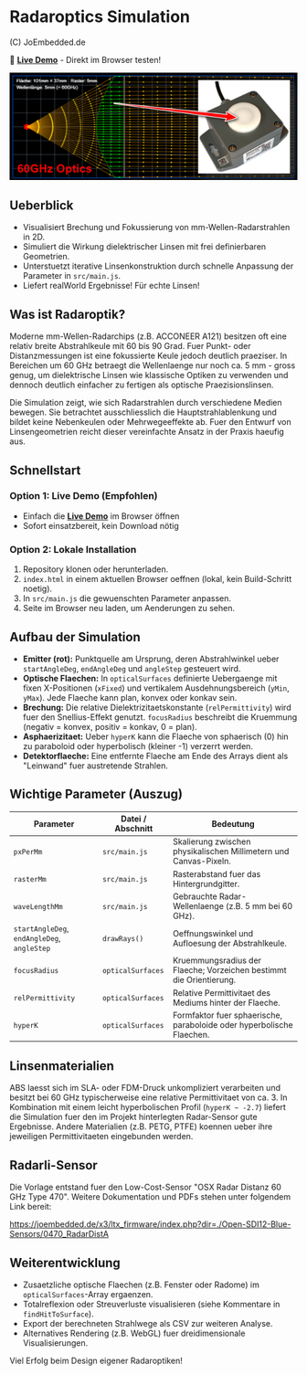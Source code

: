 # Radaroptics Simulation 
(C) JoEmbedded.de

🚀 **[Live Demo](https://joembedded.github.io/radaroptics/)** - Direkt im Browser testen!

![Screenshot der Simulation](img/screen.png)

## Ueberblick
- Visualisiert Brechung und Fokussierung von mm-Wellen-Radarstrahlen in 2D.
- Simuliert die Wirkung dielektrischer Linsen mit frei definierbaren Geometrien.
- Unterstuetzt iterative Linsenkonstruktion durch schnelle Anpassung der Parameter in `src/main.js`.
- Liefert realWorld Ergebnisse! Für echte Linsen!

## Was ist Radaroptik?
Moderne mm-Wellen-Radarchips (z.B. ACCONEER A121) besitzen oft eine relativ breite Abstrahlkeule mit 60 bis 90 Grad. Fuer Punkt- oder Distanzmessungen ist eine fokussierte Keule jedoch deutlich praeziser. In Bereichen um 60 GHz betraegt die Wellenlaenge nur noch ca. 5 mm - gross genug, um dielektrische Linsen wie klassische Optiken zu verwenden und dennoch deutlich einfacher zu fertigen als optische Praezisionslinsen.

Die Simulation zeigt, wie sich Radarstrahlen durch verschiedene Medien bewegen. Sie betrachtet ausschliesslich die Hauptstrahlablenkung und bildet keine Nebenkeulen oder Mehrwegeeffekte ab. Fuer den Entwurf von Linsengeometrien reicht dieser vereinfachte Ansatz in der Praxis haeufig aus.

## Schnellstart

### Option 1: Live Demo (Empfohlen)
- Einfach die **[Live Demo](https://joembedded.github.io/radaroptics/)** im Browser öffnen
- Sofort einsatzbereit, kein Download nötig

### Option 2: Lokale Installation
1. Repository klonen oder herunterladen.
2. `index.html` in einem aktuellen Browser oeffnen (lokal, kein Build-Schritt noetig).
3. In `src/main.js` die gewuenschten Parameter anpassen.
4. Seite im Browser neu laden, um Aenderungen zu sehen.

## Aufbau der Simulation
- **Emitter (rot):** Punktquelle am Ursprung, deren Abstrahlwinkel ueber `startAngleDeg`, `endAngleDeg` und `angleStep` gesteuert wird.
- **Optische Flaechen:** In `opticalSurfaces` definierte Uebergaenge mit fixen X-Positionen (`xFixed`) und vertikalem Ausdehnungsbereich (`yMin`, `yMax`). Jede Flaeche kann plan, konvex oder konkav sein.
- **Brechung:** Die relative Dielektrizitaetskonstante (`relPermittivity`) wird fuer den Snellius-Effekt genutzt. `focusRadius` beschreibt die Kruemmung (negativ = konvex, positiv = konkav, 0 = plan).
- **Asphaerizitaet:** Ueber `hyperK` kann die Flaeche von sphaerisch (0) hin zu paraboloid oder hyperbolisch (kleiner -1) verzerrt werden.
- **Detektorflaeche:** Eine entfernte Flaeche am Ende des Arrays dient als "Leinwand" fuer austretende Strahlen.

## Wichtige Parameter (Auszug)
| Parameter | Datei / Abschnitt | Bedeutung |
|-----------|-------------------|-----------|
| `pxPerMm` | `src/main.js` | Skalierung zwischen physikalischen Millimetern und Canvas-Pixeln. |
| `rasterMm` | `src/main.js` | Rasterabstand fuer das Hintergrundgitter. |
| `waveLengthMm` | `src/main.js` | Gebrauchte Radar-Wellenlaenge (z.B. 5 mm bei 60 GHz). |
| `startAngleDeg`, `endAngleDeg`, `angleStep` | `drawRays()` | Oeffnungswinkel und Aufloesung der Abstrahlkeule. |
| `focusRadius` | `opticalSurfaces` | Kruemmungsradius der Flaeche; Vorzeichen bestimmt die Orientierung. |
| `relPermittivity` | `opticalSurfaces` | Relative Permittivitaet des Mediums hinter der Flaeche. |
| `hyperK` | `opticalSurfaces` | Formfaktor fuer sphaerische, paraboloide oder hyperbolische Flaechen. |

## Linsenmaterialien
ABS laesst sich im SLA- oder FDM-Druck unkompliziert verarbeiten und besitzt bei 60 GHz typischerweise eine relative Permittivitaet von ca. 3. In Kombination mit einem leicht hyperbolischen Profil (`hyperK ~ -2.7`) liefert die Simulation fuer den im Projekt hinterlegten Radar-Sensor gute Ergebnisse. Andere Materialien (z.B. PETG, PTFE) koennen ueber ihre jeweiligen Permittivitaeten eingebunden werden.

## Radarli-Sensor
Die Vorlage entstand fuer den Low-Cost-Sensor "OSX Radar Distanz 60 GHz Type 470". Weitere Dokumentation und PDFs stehen unter folgendem Link bereit:

<https://joembedded.de/x3/ltx_firmware/index.php?dir=./Open-SDI12-Blue-Sensors/0470_RadarDistA>

## Weiterentwicklung
- Zusaetzliche optische Flaechen (z.B. Fenster oder Radome) im `opticalSurfaces`-Array ergaenzen.
- Totalreflexion oder Streuverluste visualisieren (siehe Kommentare in `findHitToSurface`).
- Export der berechneten Strahlwege als CSV zur weiteren Analyse.
- Alternatives Rendering (z.B. WebGL) fuer dreidimensionale Visualisierungen.

Viel Erfolg beim Design eigener Radaroptiken!
